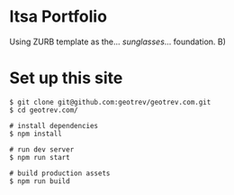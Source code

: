 # Itsa Portfolio
Using ZURB template as the... *sunglasses*... foundation. B)

# Set up this site

```shell
$ git clone git@github.com:geotrev/geotrev.com.git
$ cd geotrev.com/

# install dependencies
$ npm install

# run dev server
$ npm run start

# build production assets
$ npm run build
```
